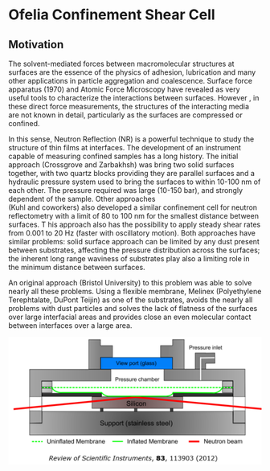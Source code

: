 # Ofelia Confinement Shear Cell

## Motivation

The solvent-mediated forces between macromolecular structures at
surfaces are the essence of the physics of adhesion, 
lubrication and many other applications in particle aggregation and coalescence. Surface force apparatus (1970)
and Atomic Force Microscopy have revealed as very useful tools to characterize
the interactions between surfaces. However , in these direct force measurements, 
the structures of the interacting media are not known in detail, 
particularly as the surfaces are compressed or confined. 

In this sense, Neutron Reflection (NR) is a powerful technique to study the structure of thin films at interfaces. 
The development of an instrument capable of measuring confined samples has a long history. The initial approach 
(Crossgrove and Zarbakhsh) was bring two solid surfaces together, with two quartz blocks providing they are parallel surfaces 
and a hydraulic pressure system used to bring the surfaces to within 10-100 nm of each other. 
The pressure required was large (10-150 bar), and strongly dependent of the sample. Other approaches  
(Kuhl and coworkers) also developed a similar confinement cell for neutron reflectometry with a limit
of 80 to 100 nm for the smallest distance between surfaces. T
his approach also has the possibility to apply steady shear rates from 0.001 to 20 Hz (faster with oscillatory motion). Both
approaches have similar problems: solid surface approach can be limited by any dust present between substrates, 
affecting the pressure distribution across the surfaces; the inherent long range waviness of substrates 
play also a limiting role in the minimum distance between surfaces.

An original approach (Bristol University) to this problem was able to solve nearly all these problems. 
Using a flexible membrane, Melinex (Polyethylene Terephtalate, DuPont Teijin) as one of the substrates, avoids
the nearly all problems with dust particles and solves the lack of flatness of the surfaces over large interfacial areas and provides
close an even molecular contact between interfaces over a large area.

<p align="center">
<img src="Images/Nellie.png" width = "512">
</p>


